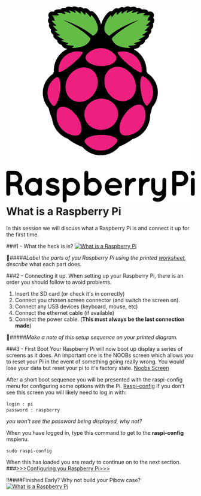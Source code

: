 ![Raspberry Pi Logo](../images/Pi_Logo.png)What is a Raspberry Pi
=================

In this session we will discuss what a Raspberry Pi is and connect it up for the first time.

###1 - What the heck is is?
[![What is a Raspberry Pi](http://img.youtube.com/vi/e0wkVVVLvR8/0.jpg)](http://www.youtube.com/watch?v=e0wkVVVLvR8)

:notebook:#####*Label the parts of you Raspberry Pi using the printed [worksheet](Pi-label.pdf), describe* what each part does.


###2 - Connecting it up.
When setting up your Raspberry Pi, there is an order you should follow to avoid problems.
1. Insert the SD card (or check it's in correctly)
2. Connect you chosen screen connector (and switch the screen on).
3. Connect any USB devices (keyboard, mouse, etc)
3. Connect the ethernet cable (if available)
4. Connect the power cable. (**This must always be the last connection made**)

:notebook:#####*Make a note of this setup sequence on your printed diagram.*

###3 - First Boot
Your Raspberry Pi will now boot up display a series of screens as it does. An important one is the NOOBs screen which allows you to reset your Pi in the event of something going really wrong. You would lose your data but reset your pi to it's factory state.
[Noobs Screen](../images/noobs.png)

After a short boot sequence you will be presented with the raspi-config menu for configuring some options with the Pi.
[Raspi-config](../images/raspi-config.png)
If you don't see this screen you will likely need to log in with:
```
login : pi
password : raspberry
```
*you won't see the password being displayed, why not?*

When you have logged in, type this command to get to the **raspi-config** mspienu.
```
sudo raspi-config
```
When this has loaded you are ready to continue on to the next section.
###[>>>Configuring you Raspberry Pi>>>](../config/README.md)

:bangbang:####Finished Early?
Why not build your Pibow case?
[![What is a Raspberry Pi](http://img.youtube.com/vi/2Pwc9QTgz_8/0.jpg)](http://www.youtube.com/watch?v=2Pwc9QTgz_8)